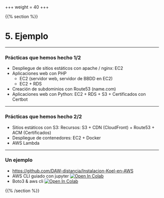 +++
weight = 40
+++


{{% section %}}

# 5. Ejemplo
---

### Prácticas que hemos hecho 1/2

* Despliegue de sitios estáticos con apache / nginx: EC2
* Aplicaciones web con PHP
  * EC2 (servidor web, servidor de BBDD en EC2)
  * EC2 + RDS
* Creación de subdominios con Route53 (name.com)
* Aplicaciones web con Python: EC2 + RDS + S3 + Certificados con Certbot


---

### Prácticas que hemos hecho 2/2

* Sitios estáticos con S3: Recursos: S3 + CDN (CloudFront) + Route53 + ACM (Certificados)
* Despliegue de contenedores: EC2 + Docker
* AWS Lambda

---

### Un ejemplo

* https://github.com/DAW-distancia/Instalacion-Koel-en-AWS
* AWS CLI guiado con jupyter [![Open In Colab](https://colab.research.google.com/assets/colab-badge.svg)](https://colab.research.google.com/drive/1Fhhp1iYj961VChyKOEAEzfi6VHvUVM7D?usp=sharing)
* Boto3 & aws cli [![Open In Colab](https://colab.research.google.com/assets/colab-badge.svg)](https://colab.research.google.com/drive/1z7LMsGrLQJa-U3qM96z2LgSwUCj2XC8K?usp=sharing)

{{% /section %}}

